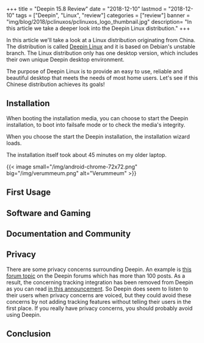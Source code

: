+++
title = "Deepin 15.8 Review"
date = "2018-12-10"
lastmod = "2018-12-10"
tags = ["Deepin", "Linux", "review"]
categories = ["review"]
banner = "img/blog/2018/pclinuxos/pclinuxos_logo_thumbnail.jpg" 
description= "In this article we take a deeper look into the Deepin Linux distribution."
+++

In this article we'll take a look at a Linux distribution originating from China. The distribution is called [Deepin Linux](https://www.deepin.org) and it is based on Debian's unstable branch. The Linux distribution only has one desktop version, which includes their own unique Deepin desktop environment. 

The purpose of Deepin Linux is to provide an easy to use, reliable and beautiful desktop that meets the needs of most home users. Let's see if this Chinese distribution achieves its goals!

<!--more-->
## Installation

When booting the installation media, you can choose to start the Deepin installation, to boot into failsafe mode or to check the media's integrity. 

When you choose the start the Deepin installation, the installation wizard loads. 

The installation itself took about 45 minutes on my older laptop. 

{{< image small="/img/android-chrome-72x72.png" big="/img/verummeum.png" alt="Verummeum" >}}

## First Usage

## Software and Gaming

## Documentation and Community

## Privacy

There are some privacy concerns surrounding Deepin. An example is [this forum topic](https://bbs.deepin.org/forum.php?mod=viewthread&tid=155293) on the Deepin forums which has more than 100 posts. As a result, the concerning tracking integration has been removed from Deepin as you can read [in this announcement](https://www.deepin.org/2018/07/20/statement-on-canceling-cnzz-statistics-in-the-deepin-app-store/). So Deepin does seem to listen to their users when privacy concerns are voiced, but they could avoid these concerns by not adding tracking features without telling their users in the first place. If you really have privacy concerns, you should probably avoid using Deepin. 

## Conclusion